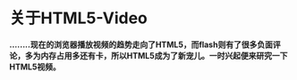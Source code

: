 # 关于HTML5-Video
**........现在的浏览器播放视频的趋势走向了HTML5，而flash则有了很多负面评论，多为内存占用多还有卡，所以HTML5成为了新宠儿。一时兴起便来研究一下HTML5视频。**
